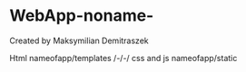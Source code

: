 # WebApp-noname-
Created by Maksymilian Demitraszek

Html nameofapp/templates /-/-/
css and js nameofapp/static

